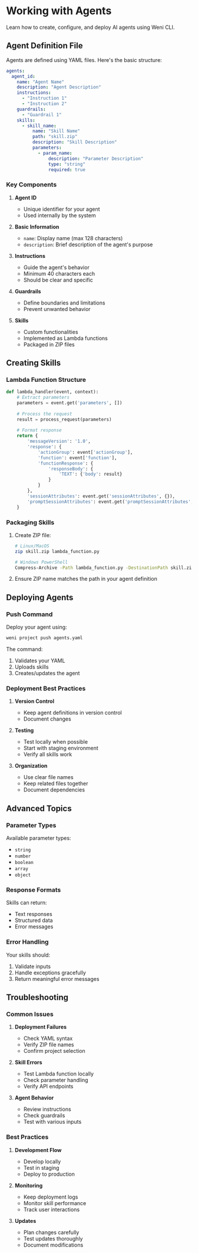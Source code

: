 # Working with Agents

Learn how to create, configure, and deploy AI agents using Weni CLI.

## Agent Definition File

Agents are defined using YAML files. Here's the basic structure:

```yaml
agents:
  agent_id:
    name: "Agent Name"
    description: "Agent Description"
    instructions:
      - "Instruction 1"
      - "Instruction 2"
    guardrails:
      - "Guardrail 1"
    skills:
      - skill_name:
          name: "Skill Name"
          path: "skill.zip"
          description: "Skill Description"
          parameters:
            - param_name:
                description: "Parameter Description"
                type: "string"
                required: true
```

### Key Components

1. **Agent ID**
   - Unique identifier for your agent
   - Used internally by the system

2. **Basic Information**
   - `name`: Display name (max 128 characters)
   - `description`: Brief description of the agent's purpose

3. **Instructions**
   - Guide the agent's behavior
   - Minimum 40 characters each
   - Should be clear and specific

4. **Guardrails**
   - Define boundaries and limitations
   - Prevent unwanted behavior

5. **Skills**
   - Custom functionalities
   - Implemented as Lambda functions
   - Packaged in ZIP files

## Creating Skills

### Lambda Function Structure

```python
def lambda_handler(event, context):
    # Extract parameters
    parameters = event.get('parameters', [])
    
    # Process the request
    result = process_request(parameters)
    
    # Format response
    return {
        'messageVersion': '1.0',
        'response': {
            'actionGroup': event['actionGroup'],
            'function': event['function'],
            'functionResponse': {
                'responseBody': {
                    'TEXT': {'body': result}
                }
            }
        },
        'sessionAttributes': event.get('sessionAttributes', {}),
        'promptSessionAttributes': event.get('promptSessionAttributes', {})
    }
```

### Packaging Skills

1. Create ZIP file:
   ```bash
   # Linux/MacOS
   zip skill.zip lambda_function.py

   # Windows PowerShell
   Compress-Archive -Path lambda_function.py -DestinationPath skill.zip
   ```

2. Ensure ZIP name matches the path in your agent definition

## Deploying Agents

### Push Command

Deploy your agent using:

```bash
weni project push agents.yaml
```

The command:
1. Validates your YAML
2. Uploads skills
3. Creates/updates the agent

### Deployment Best Practices

1. **Version Control**
   - Keep agent definitions in version control
   - Document changes

2. **Testing**
   - Test locally when possible
   - Start with staging environment
   - Verify all skills work

3. **Organization**
   - Use clear file names
   - Keep related files together
   - Document dependencies

## Advanced Topics

### Parameter Types

Available parameter types:
- `string`
- `number`
- `boolean`
- `array`
- `object`

### Response Formats

Skills can return:
- Text responses
- Structured data
- Error messages

### Error Handling

Your skills should:
1. Validate inputs
2. Handle exceptions gracefully
3. Return meaningful error messages

## Troubleshooting

### Common Issues

1. **Deployment Failures**
   - Check YAML syntax
   - Verify ZIP file names
   - Confirm project selection

2. **Skill Errors**
   - Test Lambda function locally
   - Check parameter handling
   - Verify API endpoints

3. **Agent Behavior**
   - Review instructions
   - Check guardrails
   - Test with various inputs

### Best Practices

1. **Development Flow**
   - Develop locally
   - Test in staging
   - Deploy to production

2. **Monitoring**
   - Keep deployment logs
   - Monitor skill performance
   - Track user interactions

3. **Updates**
   - Plan changes carefully
   - Test updates thoroughly
   - Document modifications
